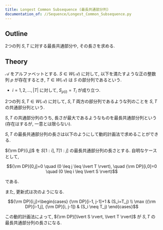 ```yaml
---
title: Longest Common Subsequence (最長共通部分列)
documentation_of: //Sequence/Longest_Common_Subsequence.py
---
```


## Outline

2つの列 $S,T$ に対する最長共通部分や, その長さを求める.

## Theory

$\mathcal{A}$ をアルファベットとする. $S \in W(\mathcal{A})$ に対して, 以下を満たすような正の整数列 $\rho$ が存在するとき, $T \in W(\mathcal{A})$ は $S$ の部分列であるという.

* $i=1,2, \dots, \lvert T \rvert$ に対して, $S_{\rho(i)}=T_i$ が成り立つ.

2つの列 $S,T \in W(\mathcal{A})$ に対して, $S,T$ 両方の部分列であるような列のことを $S,T$ の共通部分列という.

$S,T$ の共通部分列のうち, 長さが最大であるようなものを最長共通部分列という (存在はするが, 一意とは限らない).

$S,T$ の最長共通部分列の長さは以下のようにして動的計画法で求めることができる.

${\rm DP}[i,j]$ を $S[1:i], T[1:j]$ の最長共通部分列の長さとする. 自明なケースとして,

$${\rm DP}[0,j]=0 \quad (0 \leq j \leq \lvert T \rvert), \quad {\rm DP}[i,0]=0 \quad (0 \leq i \leq \lvert S \rvert)$$

である.

また, 更新式は次のようになる.

$${\rm DP}[i,j]=\begin{cases} {\rm DP}[i-1, j-1]+1 & (S_i=T_j) \\ \max ({\rm DP}[i-1,j], {\rm DP}[i, j-1]) & (S_i \neq T_j) \end{cases}$$

この動的計画法によって, ${\rm DP}[\lvert S \rvert, \lvert T \rvert]$ が $S,T$ の最長共通部分列の長さになる.
